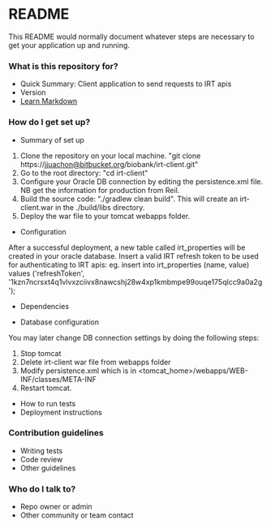 # README #

This README would normally document whatever steps are necessary to get your application up and running.

### What is this repository for? ###

* Quick Summary: Client application to send requests to IRT apis
* Version
* [Learn Markdown](https://bitbucket.org/tutorials/markdowndemo)

### How do I get set up? ###

* Summary of set up

1. Clone the repository on your local machine. "git clone https://jjuachon@bitbucket.org/biobank/irt-client.git"
2. Go to the root directory: "cd irt-client"
3. Configure your Oracle DB connection by editing the persistence.xml file. NB get the information for production from Reil.
4. Build the source code: "./gradlew clean build". This will create an irt-client.war in the ./build/libs directory.
5. Deploy the war file to your tomcat webapps folder.

* Configuration

After a successful deployment, a new table called irt_properties will be created in your oracle database.
Insert a valid IRT refresh token to be used for authenticating to IRT apis:
eg. insert into irt_properties (name, value) values ('refreshToken', '1kzn7ncrsxt4q1vlvxzciivx8nawcshj28w4xp1kmbmpe99ouqe175qlcc9a0a2g');

* Dependencies

* Database configuration

You may later change DB connection settings by doing the following steps:

1. Stop tomcat
2. Delete irt-client war file from webapps folder
3. Modify persistence.xml which is in <tomcat_home>/webapps/WEB-INF/classes/META-INF
4. Restart tomcat.
* How to run tests
* Deployment instructions

### Contribution guidelines ###

* Writing tests
* Code review
* Other guidelines

### Who do I talk to? ###

* Repo owner or admin
* Other community or team contact